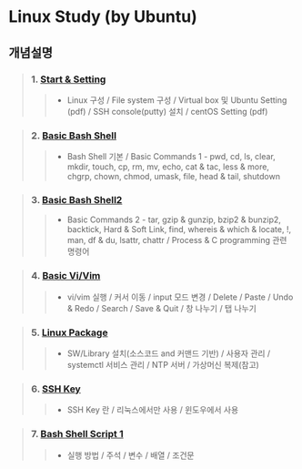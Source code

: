 # Linux Study (by Ubuntu)

## 개념설명
> ### 1. [Start & Setting](https://github.com/Lee-KyungSeok/Linux-Study/tree/master/Start)
>> - Linux 구성 / File system 구성 / Virtual box 및 Ubuntu Setting (pdf) / SSH console(putty) 설치 / centOS Setting (pdf)

> ### 2. [Basic Bash Shell](https://github.com/Lee-KyungSeok/Linux-Study/tree/master/BasicBashShell)
>> - Bash Shell 기본 / Basic Commands 1 - pwd, cd, ls, clear, mkdir, touch, cp, rm, mv, echo, cat & tac, less & more, chgrp, chown, chmod, umask, file, head & tail, shutdown

> ### 3. [Basic Bash Shell2](https://github.com/Lee-KyungSeok/Linux-Study/tree/master/BasicBashShell2)
>> - Basic Commands 2 - tar, gzip & gunzip, bzip2 & bunzip2, backtick, Hard & Soft Link, find, whereis & which & locate, !, man, df & du, lsattr, chattr / Process & C programming 관련 명령어

> ### 4. [Basic Vi/Vim](https://github.com/Lee-KyungSeok/Linux-Study/tree/master/BasicVi)
>> - vi/vim 실행 / 커서 이동 / input 모드 변경 / Delete / Paste / Undo & Redo / Search / Save & Quit / 창 나누기 / 탭 나누기

> ### 5. [Linux Package](https://github.com/Lee-KyungSeok/Linux-Study/tree/master/LinuxPackage)
>> - SW/Library 설치(소스코드 and 커맨드 기반) / 사용자 관리 / systemctl 서비스 관리 / NTP 서버 / 가상머신 복제(참고)

> ### 6. [SSH Key](https://github.com/Lee-KyungSeok/Linux-Study/tree/master/SSHKey)
>> - SSH Key 란 / 리눅스에서만 사용 / 윈도우에서 사용

> ### 7. [Bash Shell Script 1](https://github.com/Lee-KyungSeok/Linux-Study/tree/master/BashShellScript)
>> - 실행 방법 / 주석 / 변수 / 배열 / 조건문
